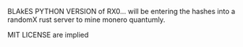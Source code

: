 BLAkES PYTHON VERSION of RX0... will be entering the hashes into a randomX rust server to mine monero quantumly.


MIT LICENSE are implied
